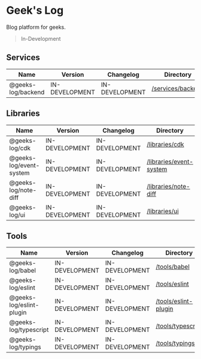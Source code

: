 # Geek's Log

Blog platform for geeks.

> In-Development

## Services

<!-- the table below was generated using the ./repo-scripts/repo-toolbox script -->

| Name   | Version | Changelog | Directory |
| ------ | ------- | --------- | ------- |
| @geeks-log/backend | IN-DEVELOPMENT | IN-DEVELOPMENT | [/services/backend](./services/backend/) |

## Libraries

| Name   | Version | Changelog | Directory |
| ------ | ------- | --------- | ------- |
| @geeks-log/cdk | IN-DEVELOPMENT | IN-DEVELOPMENT | [/libraries/cdk](./libraries/cdk/) |
| @geeks-log/event-system | IN-DEVELOPMENT | IN-DEVELOPMENT | [/libraries/event-system](./libraries/event-system/) |
| @geeks-log/note-diff | IN-DEVELOPMENT | IN-DEVELOPMENT | [/libraries/note-diff](./libraries/note-diff/) |
| @geeks-log/ui | IN-DEVELOPMENT | IN-DEVELOPMENT | [/libraries/ui](./libraries/ui/) |

## Tools

| Name   | Version | Changelog | Directory |
| ------ | ------- | --------- | ------- |
| @geeks-log/babel | IN-DEVELOPMENT | IN-DEVELOPMENT | [/tools/babel](./tools/babel) |
| @geeks-log/eslint | IN-DEVELOPMENT | IN-DEVELOPMENT | [/tools/eslint](./tools/eslint) |
| @geeks-log/eslint-plugin | IN-DEVELOPMENT | IN-DEVELOPMENT | [/tools/eslint-plugin](./tools/eslint-plugin) |
| @geeks-log/typescript | IN-DEVELOPMENT | IN-DEVELOPMENT | [/tools/typescript](./tools/eslint-typescript) |
| @geeks-log/typings | IN-DEVELOPMENT | IN-DEVELOPMENT | [/tools/typings](./tools/eslint-typings) |
